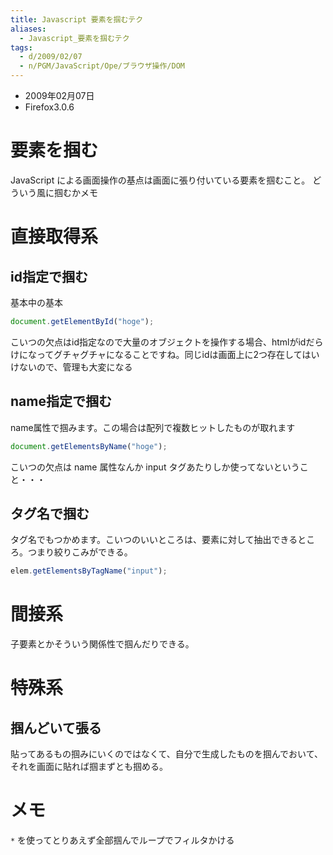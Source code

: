 ```yaml
---
title: Javascript 要素を掴むテク
aliases:
  - Javascript_要素を掴むテク
tags:
  - d/2009/02/07
  - n/PGM/JavaScript/Ope/ブラウザ操作/DOM
---
```


- 2009年02月07日
- Firefox3.0.6

要素を掴む
================================================================================
JavaScript による画面操作の基点は画面に張り付いている要素を掴むこと。
どういう風に掴むかメモ

直接取得系
================================================================================
id指定で掴む
--------------------------------------------------------------------------------
基本中の基本

```javascript
document.getElementById("hoge");
```


こいつの欠点はid指定なので大量のオブジェクトを操作する場合、htmlがidだらけになってグチャグチャになることですね。同じidは画面上に2つ存在してはいけないので、管理も大変になる

name指定で掴む
--------------------------------------------------------------------------------
name属性で掴みます。この場合は配列で複数ヒットしたものが取れます

```javascript
document.getElementsByName("hoge");
```

こいつの欠点は name 属性なんか input タグあたりしか使ってないということ・・・

タグ名で掴む
--------------------------------------------------------------------------------
タグ名でもつかめます。こいつのいいところは、要素に対して抽出できるところ。つまり絞りこみができる。

```javascript
elem.getElementsByTagName("input");
```

間接系
================================================================================
子要素とかそういう関係性で掴んだりできる。

特殊系
================================================================================
掴んどいて張る
--------------------------------------------------------------------------------
貼ってあるもの掴みにいくのではなくて、自分で生成したものを掴んでおいて、それを画面に貼れば掴まずとも掴める。


メモ
================================================================================
`*` を使ってとりあえず全部掴んでループでフィルタかける


